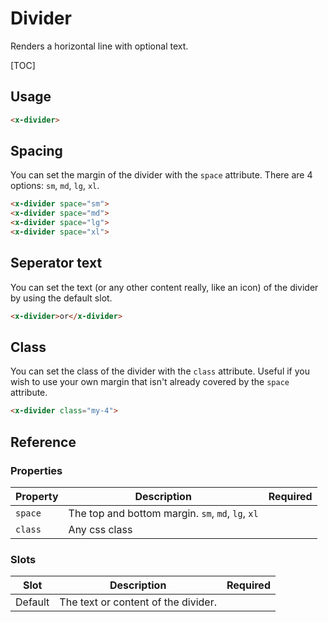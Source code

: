 # Divider
Renders a horizontal line with optional text.

[TOC]

## Usage

```html
<x-divider>
```

## Spacing

You can set the margin of the divider with the `space` attribute. There are 4 options: `sm`, `md`, `lg`, `xl`.

```html
<x-divider space="sm">
<x-divider space="md">
<x-divider space="lg">  
<x-divider space="xl">
```

## Seperator text

You can set the text (or any other content really, like an icon) of the divider by using the default slot.

```html
<x-divider>or</x-divider>
```

## Class

You can set the class of the divider with the `class` attribute. Useful if you wish to use your own margin that isn't already covered by the `space` attribute.

```html
<x-divider class="my-4">
```

## Reference 

### Properties

| Property | Description | Required |
| ----------- | ----------- | --------- |
| `space` | The top and bottom margin. `sm`, `md`, `lg`, `xl` |  |
| `class` | Any css class |  |

### Slots

| Slot | Description | Required |
| ----------- | ----------- | --------- |
| Default | The text or content of the divider. |  |
